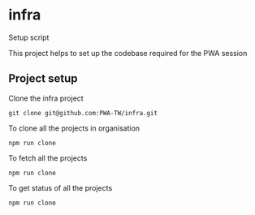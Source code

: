 # infra
Setup script

This project helps to set up the codebase required for the PWA session

## Project setup

Clone the infra project

```
git clone git@github.com:PWA-TW/infra.git

```

To clone all the projects in organisation

```
npm run clone

```

To fetch all the projects

```
npm run clone

```

To get status of all the projects

```
npm run clone

```
